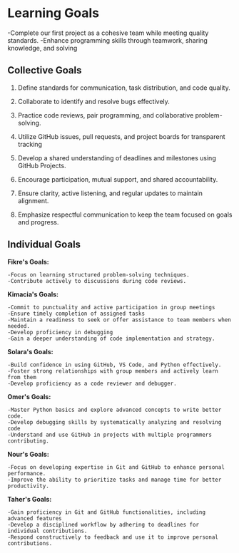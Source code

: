 # Learning Goals

-Complete our first project as a cohesive team while meeting quality standards.
-Enhance programming skills through teamwork, sharing knowledge, and solving

## Collective Goals

1. Define standards for communication, task distribution, and code quality.

2. Collaborate to identify and resolve bugs effectively.

3. Practice code reviews, pair programming, and collaborative problem-solving.

4. Utilize GitHub issues, pull requests, and project boards for transparent tracking

5. Develop a shared understanding of deadlines and milestones using GitHub Projects.

6. Encourage participation, mutual support, and shared accountability.

7. Ensure clarity, active listening, and regular updates to maintain alignment.

8. Emphasize respectful communication to keep the team focused on goals and progress.

## Individual Goals

**Fikre's Goals:**

    -Focus on learning structured problem-solving techniques.
    -Contribute actively to discussions during code reviews.

**Kimacia's Goals:**

    -Commit to punctuality and active participation in group meetings
    -Ensure timely completion of assigned tasks
    -Maintain a readiness to seek or offer assistance to team members when needed.
    -Develop proficiency in debugging
    -Gain a deeper understanding of code implementation and strategy.

**Solara's Goals:**

    -Build confidence in using GitHub, VS Code, and Python effectively.
    -Foster strong relationships with group members and actively learn from them
    -Develop proficiency as a code reviewer and debugger.

**Omer's Goals:**

    -Master Python basics and explore advanced concepts to write better code.
    -Develop debugging skills by systematically analyzing and resolving code
    -Understand and use GitHub in projects with multiple programmers contributing.

**Nour's Goals:**

    -Focus on developing expertise in Git and GitHub to enhance personal performance.
    -Improve the ability to prioritize tasks and manage time for better productivity.

**Taher's Goals:**

    -Gain proficiency in Git and GitHub functionalities, including advanced features
    -Develop a disciplined workflow by adhering to deadlines for individual contributions.
    -Respond constructively to feedback and use it to improve personal contributions.
